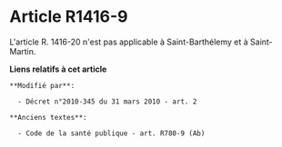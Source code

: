 # Article R1416-9

L'article R. 1416-20 n'est pas applicable à Saint-Barthélemy et à Saint-Martin.

**Liens relatifs à cet article**

	**Modifié par**:

	  - Décret n°2010-345 du 31 mars 2010 - art. 2

	**Anciens textes**:

	  - Code de la santé publique - art. R780-9 (Ab)
